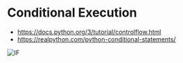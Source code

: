 # Conditional Execution

* https://docs.python.org/3/tutorial/controlflow.html
* https://realpython.com/python-conditional-statements/

![IF](https://files.realpython.com/media/t.78f3bacaa261.png)
